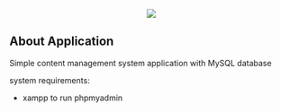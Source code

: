 <p align="center"><img src="![1285072-512](https://user-images.githubusercontent.com/59305121/103406242-9c9d6f00-4b8c-11eb-8e70-81d00a8558f2.png)"></p>

## About Application

Simple content management system application with MySQL database

system requirements:

-   xampp to run phpmyadmin
